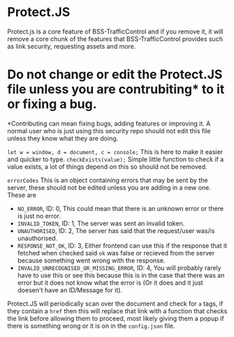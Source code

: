 # Protect.JS
Protect.js is a core feature of BSS-TrafficControl and if you remove it, it will remove a core chunk of the features that BSS-TrafficControl provides such as link security, requesting assets and more.

<h1><b>Do not change or edit the Protect.JS file unless you are contrubiting* to it or fixing a bug.</b></h1>
*Contributing can mean fixing bugs, adding features or improving it. A normal user who is just using this security repo should not edit this file unless they know what they are doing.

`let w = window, d = document, c = console;` This is here to make it easier and quicker to type.
`checkExists(value);` Simple little function to check if a value exists, a lot of things depend on this so should not be removed.

`errorCodes` This is an object containing errors that may be sent by the server, these should not be edited unless you are adding in a new one.
These are
- `NO_ERROR`, ID: 0, This could mean that there is an unknown error or there is just no error.
- `INVALID_TOKEN`, ID: 1, The server was sent an invalid token.
- `UNAUTHORISED`, ID: 2, The server has said that the request/user was/is unauthorised.
- `RESPONSE_NOT_OK`, ID: 3, Either frontend can use this if the response that it fetched when checked said `ok` was false or recieved from the server because something went wrong with the response.
- `INVALID_UNRECOGNISED_OR_MISSING_ERROR`, ID: 4, You will probably rarely have to use this or see this because this is in the case that there was an error but it does not know what the error is (Or it does and it just doesen't have an ID/Message for it).

Protect.JS will periodically scan over the document and check for `a` tags, if they contain a `href` then this will replace that link with a function that checks the link before allowing them to proceed, most likely giving them a popup if there is something wrong or it is on in the `config.json` file.
